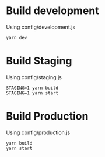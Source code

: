 # Build development
Using config/development.js
```
yarn dev
```

# Build Staging
Using config/staging.js
```
STAGING=1 yarn build
STAGING=1 yarn start
```

# Build Production
Using config/production.js
```
yarn build
yarn start
```